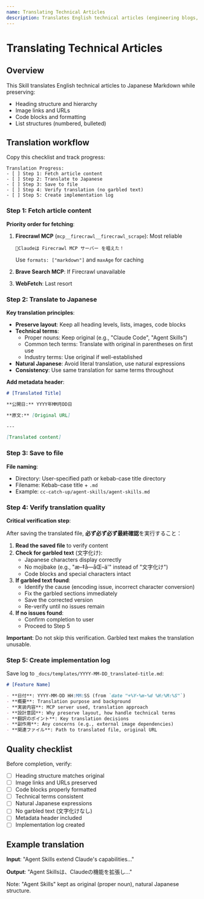 ```yaml
---
name: Translating Technical Articles
description: Translates English technical articles (engineering blogs, documentation) to Japanese while preserving layout and structure. Use when the user asks to translate an article, convert English content to Japanese, or mentions translating a URL or technical blog post.
---
```


# Translating Technical Articles

## Overview

This Skill translates English technical articles to Japanese Markdown while preserving:
- Heading structure and hierarchy
- Image links and URLs
- Code blocks and formatting
- List structures (numbered, bulleted)

## Translation workflow

Copy this checklist and track progress:

```
Translation Progress:
- [ ] Step 1: Fetch article content
- [ ] Step 2: Translate to Japanese
- [ ] Step 3: Save to file
- [ ] Step 4: Verify translation (no garbled text)
- [ ] Step 5: Create implementation log
```

### Step 1: Fetch article content

**Priority order for fetching**:

1. **Firecrawl MCP** (`mcp__firecrawl__firecrawl_scrape`): Most reliable
   ```
   🌟Claudeは Firecrawl MCP サーバー を唱えた！
   ```
   Use `formats: ["markdown"]` and `maxAge` for caching

2. **Brave Search MCP**: If Firecrawl unavailable

3. **WebFetch**: Last resort

### Step 2: Translate to Japanese

**Key translation principles**:

- **Preserve layout**: Keep all heading levels, lists, images, code blocks
- **Technical terms**:
  - Proper nouns: Keep original (e.g., "Claude Code", "Agent Skills")
  - Common tech terms: Translate with original in parentheses on first use
  - Industry terms: Use original if well-established
- **Natural Japanese**: Avoid literal translation, use natural expressions
- **Consistency**: Use same translation for same terms throughout

**Add metadata header**:

```markdown
# [Translated Title]

**公開日:** YYYY年MM月DD日

**原文:** [Original URL]

---

[Translated content]
```

### Step 3: Save to file

**File naming**:
- Directory: User-specified path or kebab-case title directory
- Filename: Kebab-case title + `.md`
- Example: `cc-catch-up/agent-skills/agent-skills.md`

### Step 4: Verify translation quality

**Critical verification step**:

After saving the translated file, **必ず必ず必ず最終確認**を実行すること：

1. **Read the saved file** to verify content
2. **Check for garbled text** (文字化け):
   - Japanese characters display correctly
   - No mojibake (e.g., "æ–‡å­—åŒ–ã'" instead of "文字化け")
   - Code blocks and special characters intact
3. **If garbled text found**:
   - Identify the cause (encoding issue, incorrect character conversion)
   - Fix the garbled sections immediately
   - Save the corrected version
   - Re-verify until no issues remain
4. **If no issues found**:
   - Confirm completion to user
   - Proceed to Step 5

**Important**: Do not skip this verification. Garbled text makes the translation unusable.

### Step 5: Create implementation log

Save log to `_docs/templates/YYYY-MM-DD_translated-title.md`:

```markdown
# [Feature Name]

- **日付**: YYYY-MM-DD HH:MM:SS (from `date "+%Y-%m-%d %H:%M:%S"`)
- **概要**: Translation purpose and background
- **実装内容**: MCP server used, translation approach
- **設計意図**: Why preserve layout, how handle technical terms
- **翻訳のポイント**: Key translation decisions
- **副作用**: Any concerns (e.g., external image dependencies)
- **関連ファイル**: Path to translated file, original URL
```

## Quality checklist

Before completion, verify:

- [ ] Heading structure matches original
- [ ] Image links and URLs preserved
- [ ] Code blocks properly formatted
- [ ] Technical terms consistent
- [ ] Natural Japanese expressions
- [ ] No garbled text (文字化けなし)
- [ ] Metadata header included
- [ ] Implementation log created

## Example translation

**Input**: "Agent Skills extend Claude's capabilities..."

**Output**: "Agent Skillsは、Claudeの機能を拡張し..."

Note: "Agent Skills" kept as original (proper noun), natural Japanese structure.
